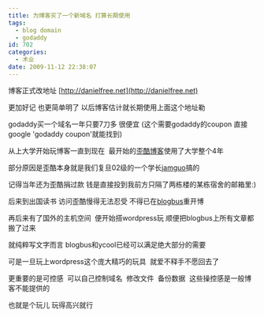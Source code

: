 ```yaml
---
title: 为博客买了一个新域名 打算长期使用
tags:
  - blog domain
  - godaddy
id: 702
categories:
  - 术业
date: 2009-11-12 22:38:07
---
```


博客正式改地址 [http://danielfree.net](http://danielfree.net)

更加好记 也更简单明了 以后博客估计就长期使用上面这个地址勒

godaddy买一个域名一年只要7刀多 很便宜 (这个需要godaddy的coupon 直接google 'godaddy coupon'就能找到)

从上大学开始玩博客一直到现在  最开始的[歪酷博客](http://www.ycool.com/)使用了大学整个4年

部分原因是歪酷本身就是我们复旦02级的一个学长[jamguo](http://jamguo.ycool.com/)搞的

记得当年还为歪酷捐过款 钱是直接投到我前方只隔了两栋楼的某栋宿舍的邮箱里:)

后来到出国读书 访问歪酷慢得无法忍受 不得已在[blogbus](http://www.blogbus.com)重开博

再后来有了国外的主机空间  便开始搭wordpress玩 顺便把blogbus上所有文章都搬了过来

就纯粹写文字而言 blogbus和ycool已经可以满足绝大部分的需要

可是一旦玩上wordpress这个庞大精巧的玩具  就爱不释手不愿回去了

更重要的是可控感  可以自己控制域名  修改文件  备份数据  这些操控感是一般博客不能提供的

也就是个玩儿 玩得高兴就行
